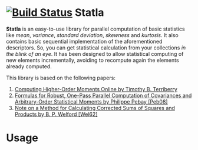 [![Build Status](https://travis-ci.org/jvican/statla.svg?branch=master)](https://travis-ci.org/jvican/statla)
Statla
======
__Statla__ is an easy-to-use library for parallel computation of basic statistics like _mean_,
_variance_, _standard deviation_, _skewness_ and _kurtosis_. It also contains basic sequential
implementation of the aforementioned descriptors. So, you can get statistical calculation from
your collections *in the blink of an eye*. It has been designed to allow statistical computing
of new elements incrementally, avoiding to recompute again the elements already computed.

This library is based on the following papers:

1.   [Computing Higher-Order Moments Online by Timothy B. Terriberry](http://people.xiph.org/~tterribe/notes/homs.html)
2.   [Formulas for Robust, One-Pass Parallel Computation of Covariances and Arbitrary-Order Statistical Moments by Philippe Pebay [Peb08]](http://prod.sandia.gov/techlib/access-control.cgi/2008/086212.pdf)
3.   [Note on a Method for Calculating Corrected Sums of Squares and Products by B. P. Welford [Wel62]](http://zach.in.tu-clausthal.de/teaching/info_literatur/Welford.pdf)

Usage
=====


